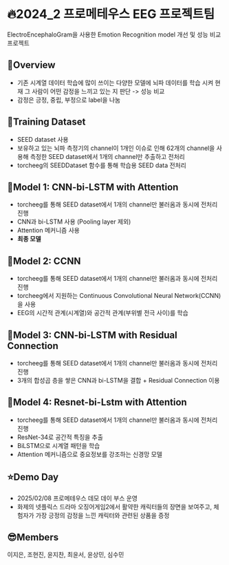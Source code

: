 # 🔥2024_2 프로메테우스 EEG 프로젝트팀 

ElectroEncephaloGram을 사용한 Emotion Recognition model 개선 및 성능 비교 프로젝트

## 🤔Overview
* 기존 시계열 데이터 학습에 많이 쓰이는 다양한 모델에 뇌파 데이터를 학습 시켜 현재 그 사람이 어떤 감정을 느끼고 있는 지 판단 -> 성능 비교
* 감정은 긍정, 중립, 부정으로 label을 나눔

## 📑Training Dataset
* SEED dataset 사용
* 보유하고 있는 뇌파 측정기의 channel이 1개인 이슈로 인해 62개의 channel을 사용해 측정한 SEED dataset에서 1개의 channel만 추출하고 전처리
* torcheeg의 SEEDDataset 함수를 통해 학습용 SEED data 전처리

## 🧠Model 1: CNN-bi-LSTM with Attention
* torcheeg를 통해 SEED dataset에서 1개의 channel만 불러옴과 동시에 전처리 진행
* CNN과 bi-LSTM 사용 (Pooling layer 제외)
* Attention 메커니즘 사용
* **최종 모델**

## 🧠Model 2: CCNN
* torcheeg를 통해 SEED dataset에서 1개의 channel만 불러옴과 동시에 전처리 진행
* torcheeg에서 지원하는 Continuous Convolutional Neural Network(CCNN)을 사용
* EEG의 시간적 관계(시계열)와 공간적 관계(부위별 전극 사이)를 학습
  
## 🧠Model 3: CNN-bi-LSTM with Residual Connection
* torcheeg를 통해 SEED dataset에서 1개의 channel만 불러옴과 동시에 전처리 진행
* 3개의 합성곱 층을 쌓은 CNN과 bi-LSTM을 결합 + Residual Connection 이용

## 🧠Model 4: Resnet-bi-Lstm with Attention
* torcheeg를 통해 SEED dataset에서 1개의 channel만 불러옴과 동시에 전처리 진행
* ResNet-34로 공간적 특징을 추출 
* BiLSTM으로 시계열 패턴을 학습 
* Attention 메커니즘으로 중요정보를 강조하는 신경망 모델

## ⭐Demo Day
* 2025/02/08 프로메테우스 데모 데이 부스 운영
* 화제의 넷플릭스 드라마 오징어게임2에서 활약한 캐릭터들의 장면을 보여주고, 체험자가 가장 긍정의 감정을 느낀 캐릭터와 관련된 상품을 증정


## 😎Members
이지은, 조현진, 윤지찬, 최윤서, 윤상민, 심수민
